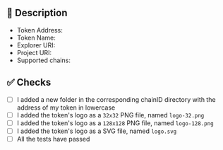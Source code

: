 <!-- 
Thanks for creating this pull request 🤗
Please make sure that the pull request is limited to one token at a time a that all the field below are filled!
-->

## 📑 Description
<!-- Some basic informations about the token you want to add -->
- Token Address: <!-- 0x0bc529c00C6401aEF6D220BE8C6Ea1667F6Ad93e --> 
- Token Name: <!-- Yearn Finance (YFI) -->
- Explorer URI: <!-- https://etherscan.io/token/0x0bc529c00C6401aEF6D220BE8C6Ea1667F6Ad93e -->
- Project URI: <!-- https://yearn.finance -->
- Supported chains: <!-- 1, 10, 250, 42161 -->

## ✅ Checks
<!-- Make sure your pr passes the CI checks and do check the following fields as needed - -->
- [ ] I added a new folder in the corresponding chainID directory with the address of my token in lowercase
- [ ] I added the token's logo as a `32x32` PNG file, named `logo-32.png`
- [ ] I added the token's logo as a `128x128` PNG file, named `logo-128.png`
- [ ] I added the token's logo as a SVG file, named `logo.svg`
- [ ] All the tests have passed
